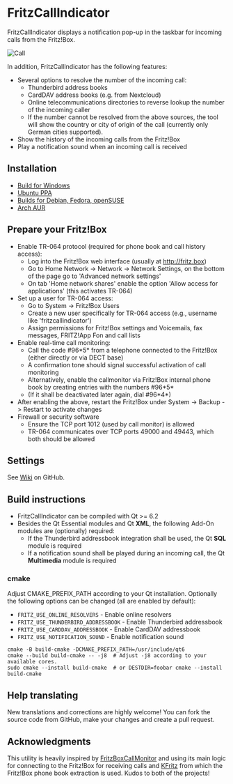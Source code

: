 # FritzCallIndicator
FritzCallIndicator displays a notification pop-up in the taskbar for incoming calls from the Fritz!Box.

![Call](https://github.com/user-attachments/assets/6eb39205-a047-4bdb-b7dc-dc7b8fd85126)

In addition, FritzCallIndicator has the following features:

* Several options to resolve the number of the incoming call:
  * Thunderbird address books
  * CardDAV address books (e.g. from Nextcloud)
  * Online telecommunications directories to reverse lookup the number of the incoming caller
  * If the number cannot be resolved from the above sources, the tool will show the country or city of origin of the call (currently only German cities supported).
* Show the history of the incoming calls from the Fritz!Box
* Play a notification sound when an incoming call is received

## Installation
* [Build for Windows](https://github.com/ElTh0r0/fritzcallindicator/releases/latest)
* [Ubuntu PPA](https://launchpad.net/~elthoro/+archive/fritzcallindicator)
* [Builds for Debian, Fedora, openSUSE](http://software.opensuse.org/download.html?project=home%3AElThoro&package=fritzcallindicator)
* [Arch AUR](https://aur.archlinux.org/packages/fritzcallindicator/)

## Prepare your Fritz!Box
* Enable TR-064 protocol (required for phone book and call history access):
  * Log into the Fritz!Box web interface (usually at http://fritz.box)
  * Go to Home Network -> Network -> Network Settings, on the bottom of the page go to 'Advanced network settings'
  * On tab 'Home network shares' enable the option 'Allow access for applications' (this activates TR-064)
* Set up a user for TR-064 access:
  * Go to System -> Fritz!Box Users
  * Create a new user specifically for TR-064 access (e.g., username like 'fritzcallindicator')
  * Assign permissions for Fritz!Box settings and Voicemails, fax messages, FRITZ!App Fon and call lists
* Enable real-time call monitoring:
  * Call the code #96\*5\* from a telephone connected to the Fritz!Box (either directly or via DECT base)
  * A confirmation tone should signal successful activation of call monitoring
  * Alternatively, enable the callmonitor via Fritz!Box internal phone book by creating entries with the numbers #96\*5\*
  * (If it shall be deactivated later again, dial #96\*4\*)
* After enabling the above, restart the Fritz!Box under System -> Backup -> Restart to activate changes
* Firewall or security software
  * Ensure the TCP port 1012 (used by call monitor) is allowed
  * TR-064 communicates over TCP ports 49000 and 49443, which both should be allowed

## Settings
See [Wiki](https://github.com/ElTh0r0/fritzcallindicator/wiki) on GitHub.

## Build instructions
* FritzCallIndicator can be compiled with Qt >= 6.2
* Besides the Qt Essential modules and Qt **XML**, the following Add-On modules are (optionally) required:
  * If the Thunderbird addressbook integration shall be used, the Qt **SQL** module is required
  * If a notification sound shall be played during an incoming call, the Qt **Multimedia** module is required

### cmake
Adjust CMAKE_PREFIX_PATH according to your Qt installation. Optionally the following options can be changed (all are enabled by default):

* `FRITZ_USE_ONLINE_RESOLVERS` - Enable online resolvers
* `FRITZ_USE_THUNDERBIRD_ADDRESSBOOK` - Enable Thunderbird addressbook
* `FRITZ_USE_CARDDAV_ADDRESSBOOK` - Enable CardDAV addressbook
* `FRITZ_USE_NOTIFICATION_SOUND` - Enable notification sound

```
cmake -B build-cmake -DCMAKE_PREFIX_PATH=/usr/include/qt6
cmake --build build-cmake -- -j8  # Adjust -j8 according to your available cores.
sudo cmake --install build-cmake  # or DESTDIR=foobar cmake --install build-cmake
```

## Help translating
New translations and corrections are highly welcome! You can fork the source code from GitHub, make your changes and create a pull request.

## Acknowledgments
This utility is heavily inspired by [FritzBoxCallMonitor](https://github.com/petermost/FritzBoxCallMonitor) and using its main logic for connecting to the Fritz!Box for receiving calls and [KFritz](https://github.com/Agundur-KDE/kfritz) from which the Fritz!Box phone book extraction is used. Kudos to both of the projects!
